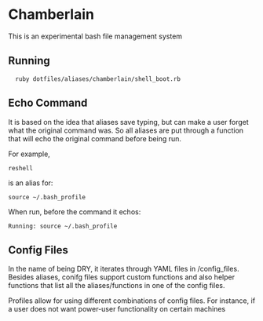 # Chamberlain

This is an experimental bash file management system

## Running

```
  ruby dotfiles/aliases/chamberlain/shell_boot.rb
```

## Echo Command

It is based on the idea that aliases save typing, but can make a user forget what the original command was. So all aliases are put through a function that will echo the original command before being run.

For example,

    reshell

is an alias for:

    source ~/.bash_profile

When run, before the command it echos:

    Running: source ~/.bash_profile


## Config Files

In the name of being DRY, it iterates through YAML files in /config_files. Besides aliases, conifg files support custom functions and also helper functions that list all the aliases/functions in one of the config files.

Profiles allow for using different combinations of config files. For instance, if a user does not want power-user functionality on certain machines
